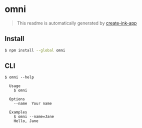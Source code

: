 # omni

> This readme is automatically generated by [create-ink-app](https://github.com/vadimdemedes/create-ink-app)

## Install

```bash
$ npm install --global omni
```

## CLI

```
$ omni --help

  Usage
    $ omni

  Options
    --name  Your name

  Examples
    $ omni --name=Jane
    Hello, Jane
```
